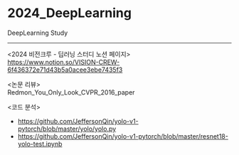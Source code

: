 # 2024_DeepLearning

DeepLearning Study

---------------

<2024 비전크루 - 딥러닝 스터디 노션 페이지>
<br>
https://www.notion.so/VISION-CREW-6f436372e71d43b5a0acee3ebe7435f3

<논문 리뷰>
<br>
Redmon_You_Only_Look_CVPR_2016_paper

<코드 분석>
<br>
* https://github.com/JeffersonQin/yolo-v1-pytorch/blob/master/yolo/yolo.py
* https://github.com/JeffersonQin/yolo-v1-pytorch/blob/master/resnet18-yolo-test.ipynb

